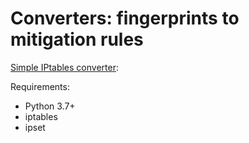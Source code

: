 # Converters: fingerprints to mitigation rules

[Simple IPtables converter](simple_iptables_converter.py):

Requirements:
- Python 3.7+
- iptables
- ipset
